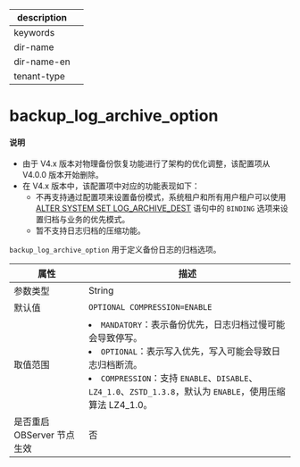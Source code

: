 |description||
|---|---|
|keywords||
|dir-name||
|dir-name-en||
|tenant-type||

# backup_log_archive_option

<main id="notice" type='explain'>
<h4>说明</h4>
<ul>
<li>由于 V4.x 版本对物理备份恢复功能进行了架构的优化调整，该配置项从 V4.0.0 版本开始删除。</li>
<li>在 V4.x 版本中，该配置项中对应的功能表现如下：
<ul><li>不再支持通过配置项来设置备份模式，系统租户和所有用户租户可以使用 <a href="../../../500.sql-reference/100.sql-syntax/100.system-tenants/200.alter-system/150.set-log-archive-dest.md">ALTER SYSTEM SET LOG_ARCHIVE_DEST</a> 语句中的 <code>BINDING</code> 选项来设置归档与业务的优先模式。</li>
<li>暂不支持日志归档的压缩功能。</li></ul>
</li></ul>
</main>

`backup_log_archive_option` 用于定义备份日志的归档选项。

|**属性**          |   **描述**      |
|------------------|--------------------------|
| 参数类型             | String                                                                                                         |
| 默认值              | `OPTIONAL COMPRESSION=ENABLE`                    |
| 取值范围             | </li><li> `MANDATORY`：表示备份优先，日志归档过慢可能会导致停写。   </li><li> `OPTIONAL`：表示写入优先，写入可能会导致日志归档断流。   </li><li> `COMPRESSION`：支持 `ENABLE`、`DISABLE`、`LZ4_1.0`、`ZSTD_1.3.8`，默认为 `ENABLE`，使用压缩算法 LZ4_1.0。    |
| 是否重启 OBServer 节点生效 | 否                                                                                                        |
